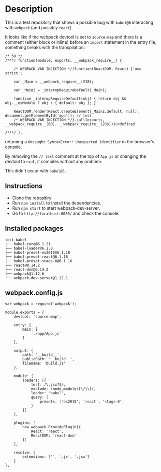 Description
===========
This is a test repository that shows a possible bug with `babel@6` interacting with `webpack` (and possibly `react`).

It looks like if the webpack devtool is set to `source-map` and there is a comment (either block or inline) before an `import` statement in the entry file, something breaks with the transpilation:
```
/* 59 */
/***/ function(module, exports, __webpack_require__) {

	/* WEBPACK VAR INJECTION */(function(ReactDOM, React) {'use strict';

	var _Main = __webpack_require__(218);

	var _Main2 = _interopRequireDefault(_Main);

	function _interopRequireDefault(obj) { return obj && obj.__esModule ? obj : { default: obj }; }

	ReactDOM.render(React.createElement(_Main2.default, null), document.getElementById('app')); // test
	/* WEBPACK VAR INJECTION */}.call(exports, __webpack_require__(60), __webpack_require__(206)))undefined

/***/ },
```

returning a `Uncaught SyntaxError: Unexpected identifier` in the browser's console.

By removing the `// test` comment at the top of `App.js` or changing the devtool to `eval`, it compiles without any problem.

This didn't occur with `babel@5`.

Instructions
------------
* Clone the repositiry
* Run `npm install` to install the dependencies.
* Run `npm start` to start webpack-dev-server.
* Go to `http://localhost:8080/` and check the console.

Installed packages
------------------
    test-babel
    ├── babel-core@6.1.21
    ├── babel-loader@6.1.0
    ├── babel-preset-es2015@6.1.18
    ├── babel-preset-react@6.1.18
    ├── babel-preset-stage-0@6.1.18
    ├── react@0.14.2
    ├── react-dom@0.14.2
    ├── webpack@1.12.6
    └── webpack-dev-server@1.12.1

webpack.config.js
-----------------
    var webpack = require('webpack');

    module.exports = {
        devtool: 'source-map',

        entry: {
            main: [
                './app/App.js'
            ]
        },

        output: {
            path: '__build__',
            publicPath: '__build__',
            filename: 'build.js'
        },

        module: {
            loaders: [{
                test: /\.jsx?$/,
                exclude: /node_modules[\/\\]/,
                loader: 'babel',
                query: {
                    presets: ['es2015', 'react', 'stage-0']
                }
            }]
        },

        plugins: [
            new webpack.ProvidePlugin({
                React: 'react',
                ReactDOM: 'react-dom'
            })
        ],

        resolve: {
            extensions: ['', '.js', '.jsx']
        }
    };
